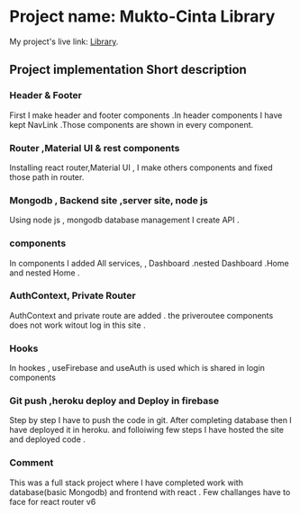 # Project name: Mukto-Cinta Library

My project's live link: [Library](https://authentication-5ca23.firebaseapp.com/).

## Project implementation Short description

### Header & Footer

First I make header and footer components .In header components I have kept NavLink .Those components are shown in every component.

### Router ,Material UI & rest components 

Installing react router,Material UI , I make others components and fixed those path in router.

### Mongodb , Backend site ,server site,  node js

Using node js , mongodb database management I create API .


### components
In components I added All services, , Dashboard .nested Dashboard .Home and nested Home .

### AuthContext, Private Router
AuthContext and private route are added . the priveroutee  components does not work witout log in this site .

### Hooks
In hookes , useFirebase and useAuth is used which is shared in login components


### Git push ,heroku deploy and Deploy in firebase

Step by step I have to push the code in git. After completing database then I have deployed it in heroku. and folloiwing few steps I have hosted the site and deployed code .

### Comment

This was a full stack project where I have completed work with database(basic Mongodb) and frontend with react . Few challanges have to face for react router v6